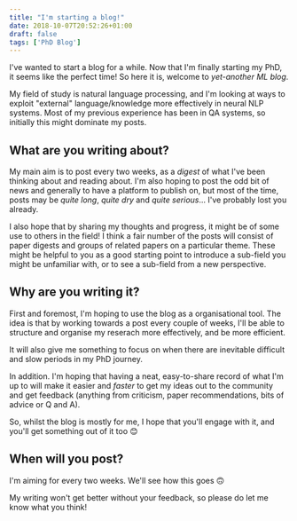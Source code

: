 ```yaml
---
title: "I'm starting a blog!"
date: 2018-10-07T20:52:26+01:00
draft: false
tags: ['PhD Blog']
---
```


I've wanted to start a blog for a while. Now that I'm finally starting my PhD, it seems like the perfect time!
So here it is, welcome to *yet-another ML blog*. 

My field of study is natural language processing, and I'm looking at ways to exploit "external" language/knowledge more effectively in neural NLP systems. Most of my previous experience has been in QA systems, so initially this might dominate my posts.

## What are you writing about?

My main aim is to post every two weeks, as a *digest* of what I've been thinking about and reading about. I'm also hoping to post the odd bit of news and generally to have a platform to publish on, but most of the time, posts may be *quite long*, *quite dry* and *quite serious*... I've probably lost you already. 

I also hope that by sharing my thoughts and progress, it might be of some use to others in the field! I think a fair number of the posts will consist of paper digests and groups of related papers on a particular theme. These might be helpful to you as a good starting point to introduce a sub-field you might be unfamiliar with, or to see a sub-field from a new perspective.

## Why are you writing it?

First and foremost, I'm hoping to use the blog as a organisational tool. The idea is that by working towards a post every couple of weeks, I'll be able to structure and organise my reserach more effectively, and be more efficient.

It will also give me something to focus on when there are inevitable difficult and slow periods in my PhD journey.

In addition. I'm hoping that having a neat, easy-to-share record of what I'm up to will make it easier and *faster* to get my ideas out to the community and get feedback (anything from criticism, paper recommendations, bits of advice or Q and A). 

So, whilst the blog is mostly for me, I hope that you'll engage with it, and you'll get something out of it too 😊


## When will you post?

I'm aiming for every two weeks. We'll see how this goes 🙃


My writing won't get better without your feedback, so please do let me know what you think!

